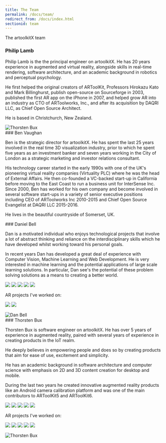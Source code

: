 ```yaml
---
title: The Team
permalink: /docs/team/
redirect_from: /docs/index.html
sectionid: team
---
```


The artoolkitX team

### Philip Lamb

<div class="row panel panel-default">
    <div class="col-md-8 panel-body">
        <p>Philip Lamb is the the principal engineer on artoolkitX. He has 20 years experience in augmented and virtual reality, alongside skills in real-time rendering, software architecture, and an academic background in robotics and perceptual psychology.
        </p>
        <p>He first helped the original creators of ARToolKit, Professors Hirokazu Kato and Mark Billinghurst, publish open-source on Sourceforge in 2003, published the first AR app on the iPhone in 2007, and helped grow AR into an industry as CTO of ARToolworks, Inc., and after its acquisition by DAQRI LLC, as Chief Open Source Architect.
        </p>
        <p>
        He is based in Christchurch, New Zealand.
        </p>
    </div>
    <div class="col-md-4 text-center pull-right">
        <img src="../../img/phil/phil_circle.png" alt="Thorsten Bux" class="img-responsive" style="display:inline;max-width:80%;">
    </div>
</div>
### Ben Vaughan
<div class="row panel panel-default">
    <div class="col-md-8 panel-body">
        <p>
        Ben is the strategic director for artoolkitX. He has spent the last 25 years involved in the real time 3D visualization industry, prior to which he spent five years as an investment banker and seven years working in the City of London as a strategic marketing and investor relations consultant.</p>
        <p>His technology career started in the early 1990s with one of the UK's pioneering virtual reality companies (Virtuality PLC) where he was the head of External Affairs. He then co-founded a VC-backed start-up in California before moving to the East Coast to run a business unit for InterSense Inc. Since 2000, Ben has worked for his own company and become involved in several software start-ups in a variety of senior executive positions including CEO of ARToolworks Inc 2010-2015 and Chief Open Source Evangelist at DAQRI LLC 2015-2016.
        </p>
        <p>
        He lives in the beautiful countryside of Somerset, UK.
        </p>
    </div>
</div>
### Daniel Bell
<div class="row panel panel-default">
    <div class="col-md-8 panel-body">
        <p>Dan is a motivated individual who enjoys technological projects that involve a lot of abstract thinking and reliance on the interdisciplinary skills which he have developed whilst working toward his personal goals.</p>
        <p>
        In recent years Dan has developed a great deal of experience with Computer Vision, Machine Learning and Web Development.
        He is very interested in machine learning and the potential applications of large scale learning solutions. In
        particular, Dan see's the potential of these problem solving solutions as a means to creating a better world.</p>
        <p>
            <a href="https://www.linkedin.com/in/john-bell-00502b15b" target="_blank"><img class="profile-social" src="../../img/thor/socialMedia/linkedIn.png"></a> 
            <a href="https://stackoverflow.com/users/2723463/websight" target="_blank"><img class="profile-social" src="../../img/thor/socialMedia/stackoverflow.png"></a>
            <a href="https://github.com/neuroforge" target="_blank"><img class="profile-social" src="../../img/thor/socialMedia/gitHub.png"></a>
            <a href="https://twitter.com/websight_vision" target="_blank"><img  class="profile-social" src="../../img/thor/socialMedia/twitter.png"></a>
            <a href="https://www.john-daniel-bell.com/" target="_blank"><img  class="profile-social" src="../../img/thor/socialMedia/www.png"></a>
        </p>
        <p>AR projects I've worked on: </p>
        <p>
            <a href="https://youtu.be/a57E9qLWnts" target="_blank"><img class="projects" src="../../img/thor/projects/web-ar.png"></a> 
            <a href="https://www.youtube.com/watch?v=83UbwGbjmSQ" target="_blank"><img class="projects" src="../../img/dan/projects/arAlign.png"></a> 
        </p>
    </div>
        <div class="col-md-4 text-center pull-right">
        <img src="../../img/dan/dan.png" alt="Dan Bell" class="img-responsive" style="display:inline;max-width:80%;">
    </div>
</div>
### Thorsten Bux

<div class="row panel panel-default">
    <div class="col-md-8 panel-body">
    <p>
    Thorsten Bux is software engineer on artoolkitX. He has over 5 years of experience in augmented reality, paired with several years of experience in creating products in the IoT realm.</p>
    <p>
    He deeply believes in empowering people and does so by creating products that aim for ease of use, excitement and simplicity.</p>
    <p>
    He has an academic background in software architecture and computer science with emphasis on 2D and 3D content creation for desktop and mobile.</p>
    <p>
    During the last two years he created innovative augmented reality products like an Android camera calibration platform and was one of the main contributors to ARToolKit5 and ARToolKit6.</p>       
        <p>
            <a href="https://www.linkedin.com/in/thorstenbux" target="_blank"><img class="profile-social" src="../../img/thor/socialMedia/linkedIn.png"></a> 
            <a href="https://stackoverflow.com/users/5843642/thor-bux" target="_blank"><img class="profile-social" src="../../img/thor/socialMedia/stackoverflow.png"></a>
            <a href="https://github.com/thorstenbux" target="_blank"><img class="profile-social" src="../../img/thor/socialMedia/gitHub.png"></a>
            <a href="https://twitter.com/thor_bux" target="_blank"><img  class="profile-social" src="../../img/thor/socialMedia/twitter.png"></a>
            <a href="http://augmentmy.world/" target="_blank"><img  class="profile-social" src="../../img/thor/socialMedia/augmentmyworld.png"></a>
        </p>
        <p>AR projects I've worked on: </p>
        <p>
            <a href="https://youtu.be/lrqArOGrWGQ" target="_blank"><img class="projects" src="../../img/thor/projects/control-a-robot.png"></a>
            <a href="https://youtu.be/xsaRCiaHC2Q" target="_blank"><img class="projects" src="../../img/thor/projects/solar-system.png"></a>
            <a href="https://youtu.be/a57E9qLWnts" target="_blank"><img class="projects" src="../../img/thor/projects/web-ar.png"></a>  
            <a href="https://youtu.be/m6w7EEQYFCY" target="_blank"><img class="projects" src="../../img/thor/projects/android-ar6.png"></a> 
            <a href="https://youtu.be/gAMgxvzlq4o" target="_blank"><img class="projects" src="../../img/thor/projects/interactive-ar.png"></a> 
        </p>
    </div>
    <div class="col-md-4 text-center pull-right">
        <img src="../../img/thor/Thorsten_circle-grey.png" alt="Thorsten Bux" class="img-responsive" style="display:inline;max-width:80%;">
    </div>
</div>
